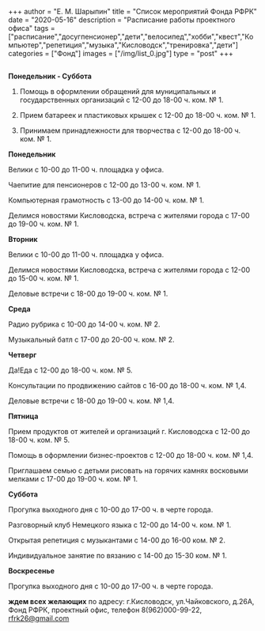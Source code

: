 +++
author = "Е. М. Шарыпин"
title = "Список мероприятий Фонда РФРК"
date = "2020-05-16"
description = "Расписание работы проектного офиса"
tags = ["расписание","досугпенсионер","дети","велосипед","хобби","квест","Компьютер","репетиция","музыка","Кисловодск","тренировка","дети"]
categories = ["Фонд"]
images = ["/img/list_0.jpg"]
type = "post"
+++


## 

**Понедельник - Суббота**

1. Помощь в оформлении обращений для муниципальных и государственных организаций с 12-00 до 18-00 ч. ком.  № 1.

2. Прием батареек и пластиковых крышек с 12-00 до 18-00 ч. ком.  № 1.

3. Принимаем принадлежности для творчества  с 12-00 до 18-00 ч. ком.  № 1.
  

**Понедельник**

Велики с 10-00 до 11-00 ч. площадка у офиса.

Чаепитие для пенсионеров с 12-00 до 13-00 ч. ком.  № 1.

Компьютерная грамотность с 13-00 до 14-00 ч. ком.  № 1.

Делимся новостями Кисловодска, встреча 
с жителями города с 17-00 до 19-00 ч. ком.  № 1.

**Вторник**

Велики с 10-00 до 11-00 ч. площадка у офиса.

Делимся новостями Кисловодска, встреча с жителями города с 12-00 до 15-00 ч. ком.  № 1.

Деловые встречи с 18-00 до 19-00 ч. ком.  № 1.

**Среда**

Радио рубрика с 10-00 до 14-00 ч. ком.  № 2.

Музыкальный батл с 17-00 до 20-00 ч. ком.  № 2.

**Четверг**

Да!Еда с 12-00 до 18-00 ч. ком.  № 5.

Консультации по продвижению сайтов с 16-00 до 18-00 ч. ком.  № 1,4.

Деловые встречи с 18-00 до 19-00 ч. ком.  № 1,4.

**Пятница**

Прием продуктов от жителей и организаций г. Кисловодска  с 12-00 до 18-00 ч. ком.  № 5.


Помощь в  оформлении бизнес-проектов с 12-00 до 18-00 ч. ком.  № 1,4.


Приглашаем семью с детьми рисовать на горячих камнях восковыми мелками с 17-00 до 19-00 ч. ком.  № 1.


**Суббота**

Прогулка выходного дня с 10-00 до 17-00 ч. в черте города.

Разговорный клуб Немецкого языка с 12-00 до 14-00 ч. ком. № 1.

Открытая репетиция с музыкантами с 14-00 до 16-00 ком. № 2.

Индивидуальное занятие по вязанию с 14-00 до 15-30 ком. № 1.

**Воскресенье**


Прогулка выходного дня с 10-00 до 17-00 ч. в черте города.


**ждем всех желающих** по адресу: г.Кисловодск, ул.Чайковского, д.26А, Фонд РФРК, проектный офис, телефон 8(962)000-99-22, rfrk26@gmail.com

